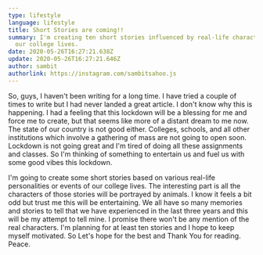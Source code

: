 ```yaml
---
type: lifestyle
language: lifestyle
title: Short Stories are coming!!
summary: I'm creating ten short stories influenced by real-life characters of
  our college lives.
date: 2020-05-26T16:27:21.638Z
update: 2020-05-26T16:27:21.646Z
author: sambit
authorlink: https://instagram.com/sambitsahoo.js
---
```

So, guys, I haven't been writing for a long time. I have tried a couple of times to write but I had never landed a great article. I don't know why this is happening. I had a feeling that this lockdown will be a blessing for me and force me to create, but that seems like more of a distant dream to me now. The state of our country is not good either. Colleges, schools, and all other institutions which involve a gathering of mass are not going to open soon. Lockdown is not going great and I'm tired of doing all these assignments and classes. So I'm thinking of something to entertain us and fuel us with some good vibes this lockdown.

I'm going to create some short stories based on various real-life personalities or events of our college lives. The interesting part is all the characters of those stories will be portrayed by animals. I know it feels a bit odd but trust me this will be entertaining. We all have so many memories and stories to tell that we have experienced in the last three years and this will be my attempt to tell mine. I promise there won't be any mention of the real characters. I'm planning for at least ten stories and I hope to keep myself motivated. So Let's hope for the best and Thank You for reading. Peace.